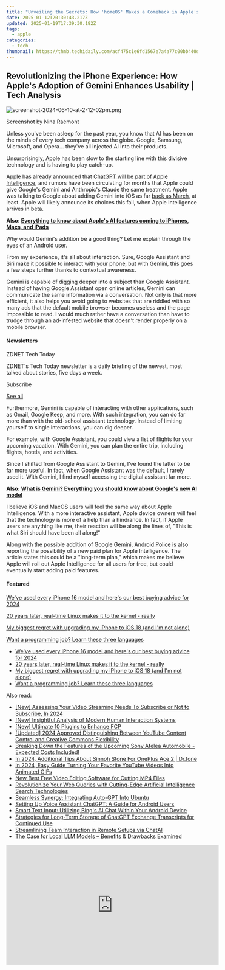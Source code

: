 ```yaml
---
title: "Unveiling the Secrets: How 'homeOS' Makes a Comeback in Apple's New tvOS Beta Version | Analysis by ZDNET"
date: 2025-01-12T20:30:43.217Z
updated: 2025-01-19T17:39:30.182Z
tags:
  - apple
categories:
  - tech
thumbnail: https://thmb.techidaily.com/acf475c1e6fd1567e7a4a77c00bb440d7e3dd85bc4408fc0f7550af9263318d9.jpg
---
```


## Revolutionizing the iPhone Experience: How Apple's Adoption of Gemini Enhances Usability | Tech Analysis

![screenshot-2024-06-10-at-2-12-02pm.png](https://www.zdnet.com/a/img/resize/d2a1d1408a7ac7d576170e5661be6054344cd069/2024/06/10/c40deade-e783-465b-8fe7-35367aae00bf/screenshot-2024-06-10-at-2-12-02pm.png?auto=webp&width=1280)

Screenshot by Nina Raemont

Unless you've been asleep for the past year, you know that AI has been on the minds of every tech company across the globe. Google, Samsung, Microsoft, and Opera… they've all injected AI into their products. 

Unsurprisingly, Apple has been slow to the starting line with this divisive technology and is having to play catch-up.

Apple has already announced that [ChatGPT will be part of Apple Intelligence](https://www.zdnet.com/article/what-is-apple-intelligence-everything-to-know-about-ai-features-coming-to-iphones-macs-and-ipads/), and rumors have been circulating for months that Apple could give Google's Gemini and Anthropic's Claude the same treatment. Apple was talking to Google about adding Gemini into iOS as far [back as March](https://www.zdnet.com/article/apple-is-in-talks-to-bring-googles-gemini-ai-models-to-the-iphone-as-early-as-this-year/), at least. Apple will likely announce its choices this fall, when Apple Intelligence arrives in beta.

**Also: [Everything to know about Apple's AI features coming to iPhones, Macs, and iPads](https://www.zdnet.com/article/what-is-apple-intelligence-everything-to-know-about-ai-features-coming-to-iphones-macs-and-ipads/)**

Why would Gemini's addition be a good thing? Let me explain through the eyes of an Android user.

From my experience, it's all about interaction. Sure, Google Assistant and Siri make it possible to interact with your phone, but with Gemini, this goes a few steps further thanks to contextual awareness.

Gemini is capable of digging deeper into a subject than Google Assistant. Instead of having Google Assistant open online articles, Gemini can communicate the same information via a conversation. Not only is that more efficient, it also helps you avoid going to websites that are riddled with so many ads that the default mobile browser becomes useless and the page impossible to read. I would much rather have a conversation than have to trudge through an ad-infested website that doesn't render properly on a mobile browser.

#### Newsletters

ZDNET Tech Today

ZDNET's Tech Today newsletter is a daily briefing of the newest, most talked about stories, five days a week.

 Subscribe

[See all](https://www.zdnet.com/newsletters/)

Furthermore, Gemini is capable of interacting with other applications, such as Gmail, Google Keep, and more. With such integration, you can do far more than with the old-school assistant technology. Instead of limiting yourself to single interactions, you can dig deeper.

For example, with Google Assistant, you could view a list of flights for your upcoming vacation. With Gemini, you can plan the entire trip, including flights, hotels, and activities.

Since I shifted from Google Assistant to Gemini, I've found the latter to be far more useful. In fact, when Google Assistant was the default, I rarely used it. With Gemini, I find myself accessing the digital assistant far more.

**Also: [What is Gemini? Everything you should know about Google's new AI model](https://www.zdnet.com/article/what-is-google-gemini/)**

I believe iOS and MacOS users will feel the same way about Apple Intelligence. With a more interactive assistant, Apple device owners will feel that the technology is more of a help than a hindrance. In fact, if Apple users are anything like me, their reaction will be along the lines of, "This is what Siri should have been all along!"

Along with the possible addition of Google Gemini, [Android Police](https://www.androidpolice.com/gemini-support-apple-intelligence-coming-months/) is also reporting the possibility of a new paid plan for Apple Intelligence. The article states this could be a "long-term plan," which makes me believe Apple will roll out Apple Intelligence for all users for free, but could eventually start adding paid features.

#### Featured

[We've used every iPhone 16 model and here's our best buying advice for 2024](https://www.zdnet.com/article/iphone-16-pro-max-buying-advice-2024/ "We've used every iPhone 16 model and here's our best buying advice for 2024")

[20 years later, real-time Linux makes it to the kernel - really](https://www.zdnet.com/article/20-years-later-real-time-linux-makes-it-to-the-kernel-really/ "20 years later, real-time Linux makes it to the kernel - really")

[My biggest regret with upgrading my iPhone to iOS 18 (and I'm not alone)](https://www.zdnet.com/article/my-biggest-regret-with-upgrading-my-iphone-to-ios-18-and-im-not-alone/ "My biggest regret with upgrading my iPhone to iOS 18 (and I'm not alone)")

[Want a programming job? Learn these three languages](https://www.zdnet.com/article/want-a-programming-job-learn-these-three-languages/ "Want a programming job? Learn these three languages")

* [We've used every iPhone 16 model and here's our best buying advice for 2024](https://www.zdnet.com/article/iphone-16-pro-max-buying-advice-2024/ "We've used every iPhone 16 model and here's our best buying advice for 2024")
* [20 years later, real-time Linux makes it to the kernel - really](https://www.zdnet.com/article/20-years-later-real-time-linux-makes-it-to-the-kernel-really/ "20 years later, real-time Linux makes it to the kernel - really")
* [My biggest regret with upgrading my iPhone to iOS 18 (and I'm not alone)](https://www.zdnet.com/article/my-biggest-regret-with-upgrading-my-iphone-to-ios-18-and-im-not-alone/ "My biggest regret with upgrading my iPhone to iOS 18 (and I'm not alone)")
* [Want a programming job? Learn these three languages](https://www.zdnet.com/article/want-a-programming-job-learn-these-three-languages/ "Want a programming job? Learn these three languages")

<ins class="adsbygoogle"
     style="display:block"
     data-ad-format="autorelaxed"
     data-ad-client="ca-pub-7571918770474297"
     data-ad-slot="1223367746"></ins>

<ins class="adsbygoogle"
     style="display:block"
     data-ad-client="ca-pub-7571918770474297"
     data-ad-slot="8358498916"
     data-ad-format="auto"
     data-full-width-responsive="true"></ins>

<span class="atpl-alsoreadstyle">Also read:</span>
<div><ul>
<li><a href="https://youtube-docs.techidaily.com/ssessing-your-video-streaming-needs-to-subscribe-or-not-to-subscribe-in-2024/"><u>[New] Assessing Your Video Streaming Needs To Subscribe or Not to Subscribe, In 2024</u></a></li>
<li><a href="https://extra-skills.techidaily.com/new-insightful-analysis-of-modern-human-interaction-systems/"><u>[New] Insightful Analysis of Modern Human Interaction Systems</u></a></li>
<li><a href="https://fox-boxes.techidaily.com/new-ultimate-10-plugins-to-enhance-fcp/"><u>[New] Ultimate 10 Plugins to Enhance FCP</u></a></li>
<li><a href="https://facebook-video-share.techidaily.com/updated-2024-approved-distinguishing-between-youtube-content-control-and-creative-commons-flexibility/"><u>[Updated] 2024 Approved Distinguishing Between YouTube Content Control and Creative Commons Flexibility</u></a></li>
<li><a href="https://techtrends.techidaily.com/breaking-down-the-features-of-the-upcoming-sony-afelea-automobile-expected-costs-included/"><u>Breaking Down the Features of the Upcoming Sony Afelea Automobile - Expected Costs Included!</u></a></li>
<li><a href="https://android-pokemon-go.techidaily.com/in-2024-additional-tips-about-sinnoh-stone-for-oneplus-ace-2-drfone-by-drfone-virtual-android/"><u>In 2024, Additional Tips About Sinnoh Stone For OnePlus Ace 2 | Dr.fone</u></a></li>
<li><a href="https://youtube-webster.techidaily.com/24-easy-guide-turning-your-favorite-youtube-videos-into-animated-gifs/"><u>In 2024, Easy Guide Turning Your Favorite YouTube Videos Into Animated GIFs</u></a></li>
<li><a href="https://ai-vdieo-software.techidaily.com/new-best-free-video-editing-software-for-cutting-mp4-files/"><u>New Best Free Video Editing Software for Cutting MP4 Files</u></a></li>
<li><a href="https://tech-haven.techidaily.com/revolutionize-your-web-queries-with-cutting-edge-artificial-intelligence-search-technologies/"><u>Revolutionize Your Web Queries with Cutting-Edge Artificial Intelligence Search Technologies</u></a></li>
<li><a href="https://tech-haven.techidaily.com/seamless-synergy-integrating-auto-gpt-into-ubuntu/"><u>Seamless Synergy: Integrating Auto-GPT Into Ubuntu</u></a></li>
<li><a href="https://tech-haven.techidaily.com/setting-up-voice-assistant-chatgpt-a-guide-for-android-users/"><u>Setting Up Voice Assistant ChatGPT: A Guide for Android Users</u></a></li>
<li><a href="https://tech-haven.techidaily.com/smart-text-input-utilizing-bings-ai-chat-within-your-android-device/"><u>Smart Text Input: Utilizing Bing's AI Chat Within Your Android Device</u></a></li>
<li><a href="https://tech-haven.techidaily.com/strategies-for-long-term-storage-of-chatgpt-exchange-transcripts-for-continued-use/"><u>Strategies for Long-Term Storage of ChatGPT Exchange Transcripts for Continued Use</u></a></li>
<li><a href="https://tech-haven.techidaily.com/streamlining-team-interaction-in-remote-setups-via-chatai/"><u>Streamlining Team Interaction in Remote Setups via ChatAI</u></a></li>
<li><a href="https://tech-revival.techidaily.com/the-case-for-local-llm-models-benefits-and-drawbacks-examined/"><u>The Case for Local LLM Models – Benefits & Drawbacks Examined</u></a></li>
</ul></div>

<!-- affiliate ads begin -->
<iframe width="560" height="315" src="https://www.youtube.com/embed/kiW7sLvL65k?si=IHSeRFsYCrfqpn2o" title="YouTube video player" frameborder="0" allow="accelerometer; autoplay; clipboard-write; encrypted-media; gyroscope; picture-in-picture; web-share" referrerpolicy="strict-origin-when-cross-origin" allowfullscreen></iframe>
<!-- affiliate ads end -->

